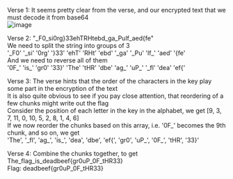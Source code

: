 Verse 1:
It seems pretty clear from the verse, and our encrypted text that we must decode it from base64  
![image](https://github.com/user-attachments/assets/1eacf093-3cfd-41d5-9499-2f6589257cb1)  

Verse 2:
"_F0_si0rg}33ehTRHtebd_ga_Pulf_aed{fe"  
We need to split the string into groups of 3  
'_F0' '_si' '0rg' '}33' 'ehT' 'RHt' 'ebd' '_ga' '\_Pu' 'lf\_' 'aed' '{fe'   
And we need to reverse all of them  
'0F\_' 'is\_' 'gr0' '33}' 'The' 'tHR' 'dbe' 'ag\_' 'uP\_' '\_fl' 'dea' 'ef{' 

Verse 3:
The verse hints that the order of the characters in the key play some part in the encryption of the text  
It is also quite obvious to see if you pay close attention, that reordering of a few chunks might write out the flag  
Consider the position of each letter in the key in the alphabet, we get \[9, 3, 7, 11, 0, 10, 5, 2, 8, 1, 4, 6\]  
If we now reorder the chunks based on this array, i.e. '0F\_' becomes the 9th chunk, and so on, we get  
'The', '\_fl', 'ag_', 'is_', 'dea', 'dbe', 'ef{', 'gr0', 'uP_', '0F_', 'tHR', '33}'

Verse 4:
Combine the chunks together, to get  
The_flag_is_deadbeef{gr0uP_0F_tHR33}  
Flag: deadbeef{gr0uP_0F_tHR33}

